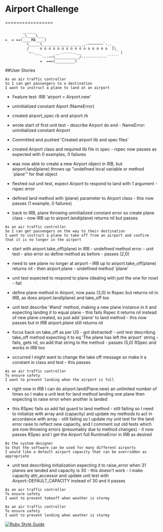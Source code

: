 # Airport Challenge
=================

```
        ______
        _\____\___
=  = ==(____MA____)
          \_____\___________________,-~~~~~~~`-.._
          /     o o o o o o o o o o o o o o o o  |\_
          `~-.__       __..----..__                  )
                `---~~\___________/------------`````
                =  ===(_________)

```

##User Stories

```
As an air traffic controller 
So I can get passengers to a destination 
I want to instruct a plane to land at an airport
```

* Feature test: IRB 'airport = Airport.new'

* uninitialized constant Aiport (NameError)

* created airport_spec.rb and airport.rb

* wrote start of first unit test - describe Airport do end - 
NameError:
  uninitialized constant Airport

* Committed and pushed 'Created airport lib and spec files'

* created Airport class and required lib file in spec - rspec now passes as expected with 0 examples, 0 failures

* was now able to create a new Airport object in IRB, but airport.land(plane) throws up "undefined local variable or method `plane'" for that object

* fleshed out unit test, expect Airport to respond to land with 1 argument - rspec error

* defined land method with (plane) parameter to Airport class - this now passes (1 example, 0 failures)

* back to IRB, plane throwing uninitialized constant error so create plane class - now IRB up to airport.land(plane) returns nil but passes
 
```
As an air traffic controller 
So I can get passengers on the way to their destination 
I want to instruct a plane to take off from an airport and confirm that it is no longer in the airport
```

* start with airport.take_off(plane) in IRB - undefined method error - unit test - also error so define method as before - passes (2,0)

* need to see plane no longer at airport - IRB up to airport.take_off(plane) returns nil - then airport.plane - undefined method 'plane'

* unit test expected to respond to plane (dealing with just the one for now) - fail

* define plane method in Airport, now pass (3,0) in Rspec but returns nil in IRB, as does airport.land(plane) and take_off too

* unit test describe '#land' method, making a new plane instance in it and expecting landing it to equal plane - this fails Rspec it returns nil instead of new plane created, so just add 'plane' to land method - this now passes but in IRB airport.plane still returns nil

* focus back on take_off as per US - got distracted! - unit test describing take_off method expecting it to eq 'The plane has left the airport' string - fails, gets nil, so add that string to the method - passes (5,0) RSpec and works in IRB too

* occurred I might want to change the take off message so make it a constant in class and test - this passes

```
As an air traffic controller 
To ensure safety 
I want to prevent landing when the airport is full 
```
* right now in IRB I can do airport.land(Plane.new) an unlimited number of times so I make a unit test for land method landing one plane then expecting to raise error when another is landed

* this RSpec fails so add fail guard to land method - still failing so I need to initialize with array and (capacity) and update my methods to act in accordance with array - still failing so I update my unit test for the land error raise to reflect new capacity, and I comment out old tests which are now throwing errors (presumably due to method changes) - it now passes RSpec and I get the Airport full RuntimeError in IRB as desired

```
As the system designer
So that the software can be used for many different airports
I would like a default airport capacity that can be overridden as appropriate
```

* unit test describing initialization expecting it to raise_error when 31 planes are landed and capacity is 30 - this doesn't work - I make capacity attr_accessor and update unit test with Airport::DEFAULT_CAPACITY instead of 30 and it passes

```
As an air traffic controller 
To ensure safety 
I want to prevent takeoff when weather is stormy 
```

```
As an air traffic controller 
To ensure safety 
I want to prevent landing when weather is stormy 
```

[![Ruby Style Guide](https://img.shields.io/badge/code_style-rubocop-brightgreen.svg)](https://github.com/rubocop/rubocop)